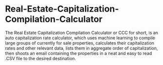 # Real-Estate-Capitalization-Compilation-Calculator

The Real Estate Capitalization Compilation Calculator or CCC for short, is an auto capitalization rate calculator, which uses machine learning to compile large groups of currently for sale properties, calculates their capitalization rates and other relevant data, lists them in aggregate order of capitalization, then shoots an email containing the properties in a neat and easy to read .CSV file to the desired destination.
